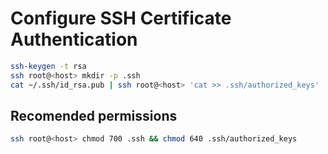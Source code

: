 # Configure SSH Certificate Authentication

```bash
ssh-keygen -t rsa
ssh root@<host> mkdir -p .ssh
cat ~/.ssh/id_rsa.pub | ssh root@<host> 'cat >> .ssh/authorized_keys'
```

## Recomended permissions

```bash
ssh root@<host> chmod 700 .ssh && chmod 640 .ssh/authorized_keys
```


